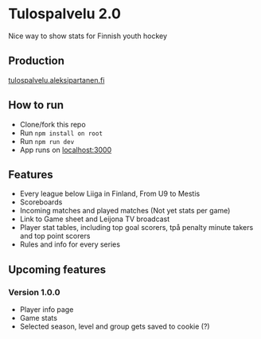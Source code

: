 # Tulospalvelu 2.0

Nice way to show stats for Finnish youth hockey

## Production
[tulospalvelu.aleksipartanen.fi](https://tulospalvelu.aleksipartanen.fi/)

## How to run

- Clone/fork this repo
- Run `npm install on root`
- Run `npm run dev`
- App runs on [localhost:3000](http://localhost:3000)

## Features

- Every league below Liiga in Finland, From U9 to Mestis
- Scoreboards
- Incoming matches and played matches (Not yet stats per game)
- Link to Game sheet and Leijona TV broadcast
- Player stat tables, including top goal scorers, tpå penalty minute takers and top point scorers
- Rules and info for every series

## Upcoming features
### Version 1.0.0
- Player info page
- Game stats
- Selected season, level and group gets saved to cookie (?)
